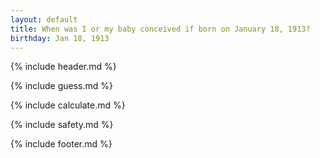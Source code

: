 ```yaml
---
layout: default
title: When was I or my baby conceived if born on January 18, 1913?
birthday: Jan 18, 1913
---
```


{% include header.md %}

{% include guess.md %}

{% include calculate.md %}

{% include safety.md %}

{% include footer.md %}



